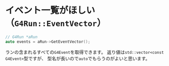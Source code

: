 # イベント一覧がほしい（``G4Run::EventVector``）

```cpp
// G4Run *aRun
auto events = aRun->GetEventVector();
```

ランの含まれるすべての``G4Event``を取得できます。
返り値は``std::vector<const G4Event>``型ですが、
型名が長いので`auto`でもらうのがよいと思います。
